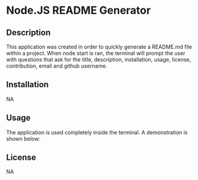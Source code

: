 # Node.JS README Generator


## Description
  
This application was created in order to quickly generate a README.md file within a project. When node start is ran, the terminal will prompt the user with questions that ask for the title, description, installation, usage, license, contribution, email and github username. 
  
  ## Installation
  
  NA

  ## Usage

  The application is used completely inside the terminal. A demonstration is shown below:
  
  ## License

  NA
  
  
